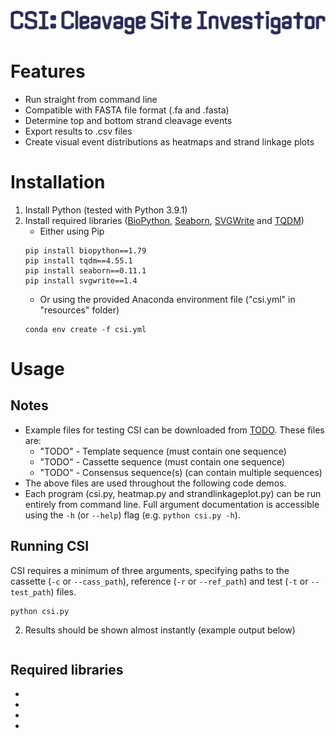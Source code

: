 <img src="./resources/logo.png">


# Features
- Run straight from command line
- Compatible with FASTA file format (.fa and .fasta)
- Determine top and bottom strand cleavage events
- Export results to .csv files
- Create visual event distributions as heatmaps and strand linkage plots


# Installation
1. Install Python (tested with Python 3.9.1)
2. Install required libraries ([BioPython](https://biopython.org/), [Seaborn](https://seaborn.pydata.org/), [SVGWrite](https://github.com/mozman/svgwrite) and [TQDM](https://github.com/tqdm/tqdm))
    - Either using Pip
    ```
    pip install biopython==1.79
    pip install tqdm==4.55.1
    pip install seaborn==0.11.1
    pip install svgwrite==1.4
    ```
    - Or using the provided Anaconda environment file ("csi.yml" in "resources" folder)
    ```
    conda env create -f csi.yml
    ```

# Usage
## Notes
- Example files for testing CSI can be downloaded from [TODO](TODO).  These files are:
  - "TODO" - Template sequence (must contain one sequence)
  - "TODO" - Cassette sequence (must contain one sequence)
  - "TODO" - Consensus sequence(s) (can contain multiple sequences)
- The above files are used throughout the following code demos.
- Each program (csi[]().py, heatmap[]().py and strandlinkageplot[]().py) can be run entirely from command line.  Full argument documentation is accessible using the `-h` (or `--help`) flag (e.g. `python csi.py -h`).


## Running CSI
CSI requires a minimum of three arguments, specifying paths to the cassette (`-c` or `--cass_path`), reference (`-r` or `--ref_path`) and test (`-t` or `--test_path`) files.
```
python csi.py 
```
2. Results should be shown almost instantly (example output below)
```

```

## Required libraries
- 
- 
- 
- 